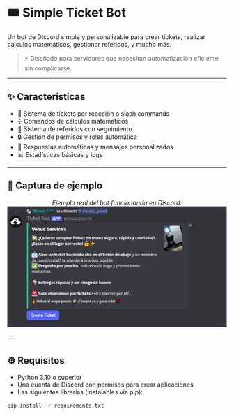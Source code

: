 # 🎟️ Simple Ticket Bot

Un bot de Discord simple y personalizable para crear tickets, realizar cálculos matemáticos, gestionar referidos, y mucho más.

> ⚡ Diseñado para servidores que necesitan automatización eficiente sin complicarse.

---

## ✨ Características

- 🎫 Sistema de tickets por reacción o slash commands
- ➗ Comandos de cálculos matemáticos
- 👥 Sistema de referidos con seguimiento
- 🔒 Gestión de permisos y roles automática
- 💬 Respuestas automáticas y mensajes personalizados
- 📊 Estadísticas básicas y logs

---

## 📸 Captura de ejemplo

<p align="center">
  <em>Ejemplo real del bot funcionando en Discord:</em><br>
  <img src="https://github.com/VhubCash/Simple-Ticket-Bot/blob/main/Resources/Screenshot_1.png?raw=true" width="700">
</p>
---

## ⚙️ Requisitos

- Python 3.10 o superior
- Una cuenta de Discord con permisos para crear aplicaciones
- Las siguientes librerías (instalables vía pip):

```bash
pip install -r requirements.txt

